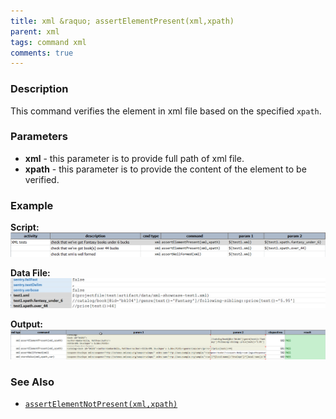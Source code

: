 ```yaml
---
title: xml &raquo; assertElementPresent(xml,xpath)
parent: xml
tags: command xml
comments: true
---
```


### Description
This command verifies the element in xml file based on the specified `xpath`.


### Parameters
- **xml** \- this parameter is to provide full path of xml file.
- **xpath** \- this parameter is to provide the content of the element to be verified.


### Example
**Script:**<br/>
![](image/assertElementPresent_01.png)

**Data File:**<br/>
![](image/assertElementPresent_03.png)

**Output:**<br/>
![](image/assertElementPresent_02.png)


### See Also
- [`assertElementNotPresent(xml,xpath)`](assertElementNotPresent(xml,xpath))
